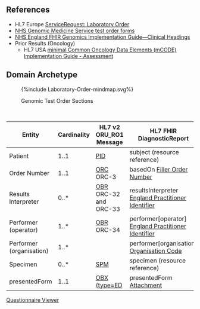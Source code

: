 ## References

- HL7 Europe [ServiceRequest: Laboratory Order](https://build.fhir.org/ig/hl7-eu/laboratory/StructureDefinition-ServiceRequest-eu-lab.html)
- [NHS Genomic Medicine Service test order forms](https://www.england.nhs.uk/publication/nhs-genomic-medicine-service-test-order-forms/)
- [NHS England FHIR Genomics Implementation Guide—Clinical Headings](https://simplifier.net/guide/fhir-genomics-implementation-guide/home/design/clinicalheadings)
- Prior Results (Oncology)
    - HL7 USA [minimal Common Oncology Data Elements (mCODE) Implementation Guide - Assessment](https://build.fhir.org/ig/HL7/fhir-mCODE-ig/group-assessment.html)

## Domain Archetype

<figure>
{%include Laboratory-Order-mindmap.svg%}
<p id="fX.X.X.X-X" class="figureTitle">Genomic Test Order Sections</p>
</figure>
<br clear="all"> 

| Entity                   | Cardinality | HL7 v2 ORU_RO1 Message                  | HL7 FHIR DiagnosticReport                                                                                     | HL7 FHIR Resource (RESTful)                                                |
|--------------------------|-------------|-----------------------------------------|---------------------------------------------------------------------------------------------------------------|----------------------------------------------------------------------------|
| Patient                  | 1..1        | [PID](hl7v2.html#pid)                   | subject (resource reference)                                                                                  | [Patient](https://nw-gmsa.github.io/R4/StructureDefinition-Patient.html)   |
| Order Number             | 1..1        | [ORC](hl7v2.html#orc) ORC-3             | basedOn [Filler Order Number](https://nw-gmsa.github.io/R4/StructureDefinition-FillerOrderNumber.html)        | [ServiceRequest](StructureDefinition-ServiceRequest.html)                  |
| Results Interpreter      | 0..*        | [OBR](hl7v2.html#obr) ORC-32 and ORC-33 | resultsInterpreter [England Practitioner Identifier](StructureDefinition-EnglandPractitionerIdentifier.html)  | [Practitioner](StructureDefinition-Practitioner.html)                      |                                                                                            
| Performer (operator)     | 1..*        | [OBR](hl7v2.html#obr) ORC-34            | performer[operator] [England Practitioner Identifier](StructureDefinition-EnglandPractitionerIdentifier.html) | [Practitioner](StructureDefinition-Practitioner.html)                      |
| Performer (organisation) | 1..*        |                                         | performer[organisation] [Organisation Code](StructureDefinition-OrganisationCode.html)                        | [Organizaton](StructureDefinition-Organizaton.html)                        |
| Specimen                 | 0..*        | [SPM](hl7v2.html#spm)                   | specimen (resource reference)                                                                                 | [Specimen](StructureDefinition-Specimen.html)                              |
| presentedForm            | 1..1        | [OBX (type=ED](hl7v2.html#obx-type--ed) | presentedForm [Attachment](StructureDefinition-NWAttachment.html)                                             | [DocumentReference](StructureDefinition-DocumentReference.html) and Binary |

[Questionnaire Viewer](https://project-wildfyre.github.io/domain-archetype/?q=https://nw-gmsa.github.io/R4/Questionnaire-GenomicTestOrder.json)

